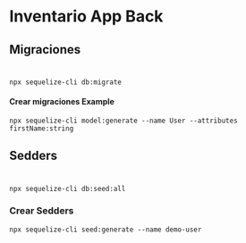 # Inventario App Back
 
## Migraciones
#
    npx sequelize-cli db:migrate
#### Crear migraciones Example
    npx sequelize-cli model:generate --name User --attributes firstName:string

## Sedders
#
    npx sequelize-cli db:seed:all

### Crear Sedders
    npx sequelize-cli seed:generate --name demo-user

